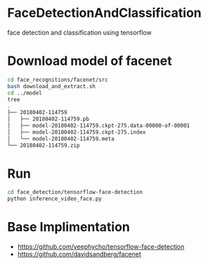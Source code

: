 # FaceDetectionAndClassification
face detection and classification using tensorflow

# Download model of facenet
```bash 
cd face_recognitions/facenet/src
bash download_and_extract.sh
cd ../model
tree 
.
├── 20180402-114759
│   ├── 20180402-114759.pb
│   ├── model-20180402-114759.ckpt-275.data-00000-of-00001
│   ├── model-20180402-114759.ckpt-275.index
│   └── model-20180402-114759.meta
└── 20180402-114759.zip
```

# Run
```bash
cd face_detection/tensorflow-face-detection
python inference_video_face.py
```

# Base Implimentation
- https://github.com/yeephycho/tensorflow-face-detection
- https://github.com/davidsandberg/facenet
